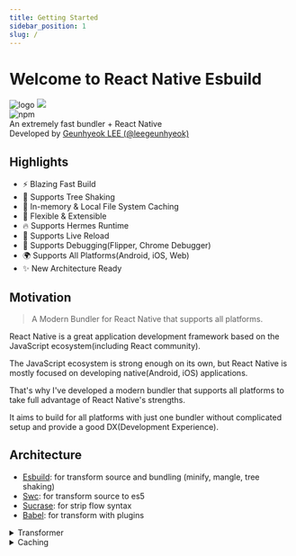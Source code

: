 ```yaml
---
title: Getting Started
sidebar_position: 1
slug: /
---
```


# Welcome to React Native Esbuild

<div className="welcome-banner">
  <img alt="logo" src="/img/logo.png" className="animate-logo" />
  <img src="/img/logo-without-background.png" className="over-wrap" />
</div>

<div style={{ textAlign: 'center' }}>
  <img alt="npm" src="https://img.shields.io/npm/v/@react-native-esbuild/core?color=000000&style=flat-square"/>
  <br/>
  An extremely fast bundler + React Native<br/>
Developed by <a href="https://github.com/leegeunhyeok">Geunhyeok LEE (@leegeunhyeok)</a>
</div>

## Highlights

- ⚡️ Blazing Fast Build
- 🌳 Supports Tree Shaking
- 💾 In-memory & Local File System Caching
- 🎨 Flexible & Extensible
- 🔥 Supports Hermes Runtime
- 🔄 Supports Live Reload
- 🐛 Supports Debugging(Flipper, Chrome Debugger)
- 🌍 Supports All Platforms(Android, iOS, Web)
- ✨ New Architecture Ready

## Motivation

> A Modern Bundler for React Native that supports all platforms.

React Native is a great application development framework based on the JavaScript ecosystem(including React community).

The JavaScript ecosystem is strong enough on its own, but React Native is mostly focused on developing native(Android, iOS) applications.

That's why I've developed a modern bundler that supports all platforms to take full advantage of React Native's strengths.

It aims to build for all platforms with just one bundler without complicated setup and provide a good DX(Development Experience).

## Architecture

- [Esbuild](https://esbuild.github.io): for transform source and bundling (minify, mangle, tree shaking)
- [Swc](https://swc.rs): for transform source to es5
- [Sucrase](https://github.com/alangpierce/sucrase): for strip flow syntax
- [Babel](https://babeljs.io): for transform with plugins

<details><summary>Transformer</summary>

```mermaid
flowchart TD
    subgraph SWC["@swc/core"]
        SWC_TRANSFORM[transform]
    end

    subgraph BABEL["@babel/core"]
        BABEL_LOAD_CONFIG[loadConfig] --> BABEL_TRANSFORM
        BABEL_TRANSFORM[transform]
    end

    subgraph SUCRASE[sucrase]
        SUCRASE_TRANSFORM[transform]
    end

    %% 1. should fully transform
    START[Transformer] -->|Code| COND_FULLY_TRANSFORM{shouldFullyTransform?}
    COND_FULLY_TRANSFORM -.->|"Yes\n(use metro babel preset)"| BABEL

    %% 2. should strip flow
    COND_FULLY_TRANSFORM -->|No| COND_STRIP_FLOW{"isFlow || shouldStripFlow?"}
    BABEL -.->|From fully transform| DONE([End])
    SUCRASE --> COND_CUSTOM_TRANSFORM
    BABEL --> SWC
    COND_STRIP_FLOW -->|Yes| SUCRASE

    %% 3. has custom rule
    COND_STRIP_FLOW -->|No| COND_CUSTOM_TRANSFORM{customTransformRules}
    COND_CUSTOM_TRANSFORM -->|Yes| BABEL
    COND_CUSTOM_TRANSFORM -->|No| SWC
    SWC --> DONE([End])
```

</details>

<details><summary>Caching</summary>

```mermaid
flowchart TD
    subgraph CACHE[CacheController]
        getCacheHash
        readFromMemory
        readFromFileSystem
        writeToMemory
        writeToFileSystem
    end

START([Code]) --> getCacheHash
getCacheHash -->|"Cache Key\nmd5(task id + modified at + path)"|readFromMemory

%% 1. read from memory
readFromMemory --> COND_MEMORY_CACHE{has cache?}
COND_MEMORY_CACHE -->|NO| readFromFileSystem
COND_MEMORY_CACHE -->|YES| DONE(["End"])

%% 2. read from fs
readFromFileSystem --> COND_FS_CACHE{has cache?}
COND_FS_CACHE -->|NO| TRANSFORM[Transform]
COND_FS_CACHE -->|"YES\n(File system cache)"| writeToMemory

%% 3. cache not found
TRANSFORM -.->|Transformed Code| writeToMemory
writeToMemory -.-> writeToFileSystem
writeToFileSystem -.-> DONE
writeToMemory --> DONE
```

</details>

